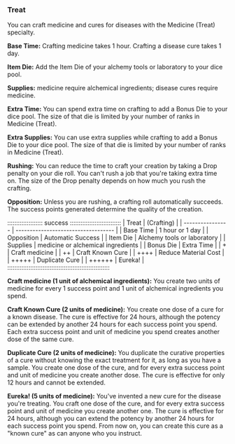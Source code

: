 ### Treat

You can craft medicine and cures for diseases with the Medicine (Treat) specialty.

**Base Time:** Crafting medicine takes 1 hour. Crafting a disease cure takes 1 day.

**Item Die:** Add the Item Die of your alchemy tools or laboratory to your dice pool.

**Supplies:** medicine require alchemical ingredients; disease cures require medicine.

**Extra Time:** You can spend extra time on crafting to add a Bonus Die
to your dice pool. The size of that die is limited by your number of
ranks in Medicine (Treat).

**Extra Supplies:** You can use extra supplies while crafting to add a
Bonus Die to your dice pool. The size of that die is limited by your
number of ranks in Medicine (Treat).

**Rushing:** You can reduce the time to craft your creation by taking a
Drop penalty on your die roll. You can't rush a job that you're taking
extra time on. The size of the Drop penalty depends on how much you rush
the crafting.

**Opposition:** Unless you are rushing, a crafting roll automatically
succeeds. The success points generated determine the quality of the
creation.

:::::::::::::::::::: success :::::::::::::::::::::::::::::
| Treat            | (Crafting)                          |
| ---------------- | ----------------------------------- |
| Base Time        | 1 hour or 1 day                     |
| Opposition       | Automatic Success                   |
| Item Die         |  Alchemy tools or laboratory        |
| Supplies         |  medicine or alchemical ingredients |
| Bonus Die        |  Extra Time                         |
| +                |  Craft medicine                     |
| ++               |  Craft Known Cure                   |
| ++++             |  Reduce Material Cost               |
| +++++            |  Duplicate Cure                     |
| ++++++           |  Eureka\!                           |
::::::::::::::::::::::::::::::::::::::::::::::::::::::::::

**Craft medicine (1 unit of alchemical ingredients):** You create two
units of medicine for every 1 success point and 1 unit of alchemical
ingredients you spend.

**Craft Known Cure (2 units of medicine):** You create one dose of a
cure for a known disease. The cure is effective for 24 hours, although
the potency can be extended by another 24 hours for each success point
you spend. Each extra success point and unit of medicine you spend
creates another dose of the same cure.

**Duplicate Cure (2 units of medicine):** You duplicate the curative
properties of a cure without knowing the exact treatment for it, as long
as you have a sample. You create one dose of the cure, and for every
extra success point and unit of medicine you create another dose. The
cure is effective for only 12 hours and cannot be extended.

**Eureka\! (5 units of medicine):** You've invented a new cure for the
disease you're treating. You craft one dose of the cure, and for every
extra success point and unit of medicine you create another one. The
cure is effective for 24 hours, although you can extend the potency by
another 24 hours for each success point you spend. From now on, you can
create this cure as a "known cure" as can anyone who you instruct.

